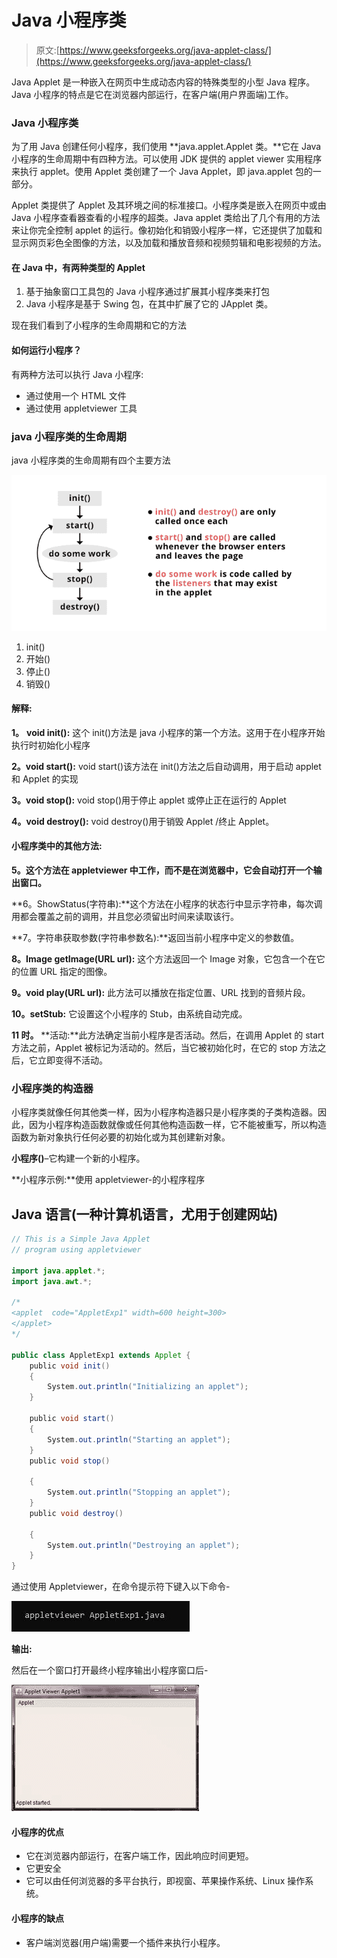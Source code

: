 # Java 小程序类

> 原文:[https://www.geeksforgeeks.org/java-applet-class/](https://www.geeksforgeeks.org/java-applet-class/)

Java Applet 是一种嵌入在网页中生成动态内容的特殊类型的小型 Java 程序。Java 小程序的特点是它在浏览器内部运行，在客户端(用户界面端)工作。

### Java 小程序类

为了用 Java 创建任何小程序，我们使用 **java.applet.Applet 类。**它在 Java 小程序的生命周期中有四种方法。可以使用 JDK 提供的 applet viewer 实用程序来执行 applet。使用 Applet 类创建了一个 Java Applet，即 java.applet 包的一部分。

Applet 类提供了 Applet 及其环境之间的标准接口。小程序类是嵌入在网页中或由 Java 小程序查看器查看的小程序的超类。Java applet 类给出了几个有用的方法来让你完全控制 applet 的运行。像初始化和销毁小程序一样，它还提供了加载和显示网页彩色全图像的方法，以及加载和播放音频和视频剪辑和电影视频的方法。

#### 在 Java 中，有两种类型的 Applet

1.  基于抽象窗口工具包的 Java 小程序通过扩展其小程序类来打包
2.  Java 小程序是基于 Swing 包，在其中扩展了它的 JApplet 类。

现在我们看到了小程序的生命周期和它的方法

#### 如何运行小程序？

有两种方法可以执行 Java 小程序:

*   通过使用一个 HTML 文件
*   通过使用 appletviewer 工具

### java 小程序类的生命周期

java 小程序类的生命周期有四个主要方法

![](img/6d1e5245b5529b4959e7bc57279fa55a.png)

1.  init()
2.  开始()
3.  停止()
4.  销毁()

#### 解释:

**1。** **void init():** 这个 init()方法是 java 小程序的第一个方法。这用于在小程序开始执行时初始化小程序

**2。void start():** void start()该方法在 init()方法之后自动调用，用于启动 applet 和 Applet 的实现

**3。void stop():** void stop()用于停止 applet 或停止正在运行的 Applet

**4。void destroy():** void destroy()用于销毁 Applet /终止 Applet。

#### 小程序类中的其他方法:

**5。这个方法在 appletviewer 中工作，而不是在浏览器中，它会自动打开一个输出窗口。**

**6。ShowStatus(字符串):**这个方法在小程序的状态行中显示字符串，每次调用都会覆盖之前的调用，并且您必须留出时间来读取该行。

**7。字符串获取参数(字符串参数名):**返回当前小程序中定义的参数值。

**8。Image getImage(URL url):** 这个方法返回一个 Image 对象，它包含一个在它的位置 URL 指定的图像。

**9。void play(URL url):** 此方法可以播放在指定位置、URL 找到的音频片段。

**10。setStub:** 它设置这个小程序的 Stub，由系统自动完成。

**11 时。** **活动:**此方法确定当前小程序是否活动。然后，在调用 Applet 的 start 方法之前，Applet 被标记为活动的。然后，当它被初始化时，在它的 stop 方法之后，它立即变得不活动。

### **小程序类的构造器**

小程序类就像任何其他类一样，因为小程序构造器只是小程序类的子类构造器。因此，因为小程序构造函数就像或任何其他构造函数一样，它不能被重写，所以构造函数为新对象执行任何必要的初始化或为其创建新对象。

**小程序()**–它构建一个新的小程序。

**小程序示例:**使用 appletviewer-的小程序程序

## Java 语言(一种计算机语言，尤用于创建网站)

```java
// This is a Simple Java Applet
// program using appletviewer

import java.applet.*;
import java.awt.*;

/*
<applet  code="AppletExp1" width=600 height=300>
</applet>
*/

public class AppletExp1 extends Applet {
    public void init()
    {
        System.out.println("Initializing an applet");
    }

    public void start()
    {
        System.out.println("Starting an applet");
    }
    public void stop()

    {
        System.out.println("Stopping an applet");
    }
    public void destroy()

    {
        System.out.println("Destroying an applet");
    }
}
```

通过使用 Appletviewer，在命令提示符下键入以下命令-

![](img/0be5ae2da13cca8edfa2c99674b0749c.png)

**输出:**

然后在一个窗口打开最终小程序输出小程序窗口后-

![](img/6ed4b1f77d289234f289a8b4cd422228.png)

#### 小程序的优点

*   它在浏览器内部运行，在客户端工作，因此响应时间更短。
*   它更安全
*   它可以由任何浏览器的多平台执行，即视窗、苹果操作系统、Linux 操作系统。

#### 小程序的缺点

*   客户端浏览器(用户端)需要一个插件来执行小程序。